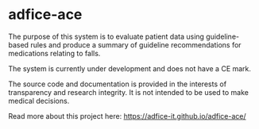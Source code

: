 # adfice-ace
The purpose of this system is to evaluate patient data using guideline-based rules and produce a summary of guideline recommendations for medications relating to falls.

The system is currently under development and does not have a CE mark.

The source code and documentation is provided in the interests of transparency and research integrity. It is not intended to be used to make medical decisions.

Read more about this project here:
https://adfice-it.github.io/adfice-ace/
